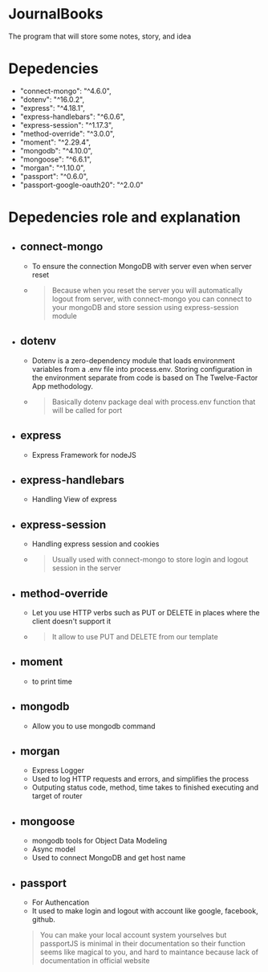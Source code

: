 # JournalBooks
The program that will store some notes, story, and idea

# Depedencies
-    "connect-mongo": "^4.6.0",
-    "dotenv": "^16.0.2",
-    "express": "^4.18.1",
-    "express-handlebars": "^6.0.6",
-    "express-session": "^1.17.3",
-    "method-override": "^3.0.0",
-    "moment": "^2.29.4",
-    "mongodb": "^4.10.0",
-    "mongoose": "^6.6.1",
-    "morgan": "^1.10.0",
-    "passport": "^0.6.0",
-    "passport-google-oauth20": "^2.0.0"

# Depedencies role and explanation
- ## connect-mongo
    - To ensure the connection MongoDB with server even when server reset
    - > Because when you reset the server you will automatically logout from server, with connect-mongo you can connect to your mongoDB and store session using express-session module
- ## dotenv
    - Dotenv is a zero-dependency module that loads environment variables from a .env file into process.env. Storing configuration in the environment separate from code is based on The Twelve-Factor App methodology.
    - > Basically dotenv package deal with process.env function that will be called for port
- ## express
    - Express Framework for nodeJS
- ## express-handlebars
    - Handling View of express
- ## express-session
    - Handling express session and cookies 
    - > Usually used with connect-mongo to store login and logout session in the server
- ## method-override
    - Let you use HTTP verbs such as PUT or DELETE in places where the client doesn't support it
    - > It allow to use PUT and DELETE from our template
- ## moment
    - to print time
- ## mongodb
    - Allow you to use mongodb command
- ## morgan
    - Express Logger
    - Used to log HTTP requests and errors, and simplifies the process
    - Outputing status code, method, time takes to finished executing and target of router
- ## mongoose
    - mongodb tools for Object Data Modeling
    - Async model
    - Used to connect MongoDB and get host name
- ## passport
    - For Authencation
    - It used to make login and logout with account like google, facebook, github.
    
    > You can make your local account system yourselves but passportJS is minimal in their documentation so their function seems like magical to you, and hard to maintance because lack of documentation in official website

